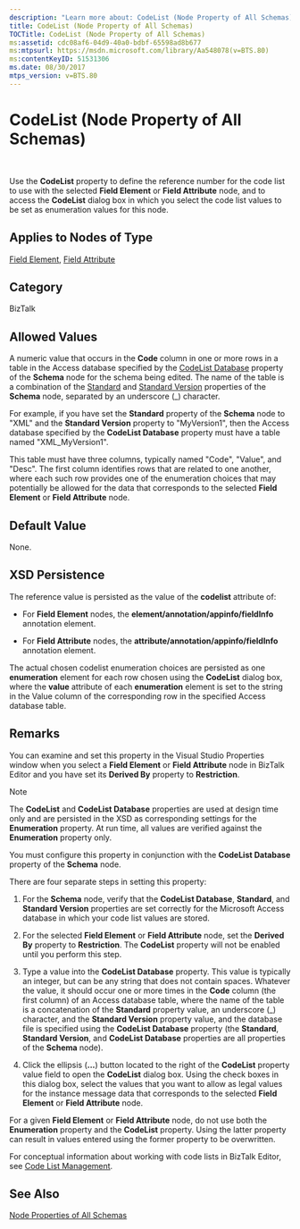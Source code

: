 ```yaml
---
description: "Learn more about: CodeList (Node Property of All Schemas)"
title: CodeList (Node Property of All Schemas)
TOCTitle: CodeList (Node Property of All Schemas)
ms:assetid: cdc08af6-04d9-40a0-bdbf-65598ad8b677
ms:mtpsurl: https://msdn.microsoft.com/library/Aa548078(v=BTS.80)
ms:contentKeyID: 51531306
ms.date: 08/30/2017
mtps_version: v=BTS.80
---
```


# CodeList (Node Property of All Schemas)

 

Use the **CodeList** property to define the reference number for the code list to use with the selected **Field Element** or **Field Attribute** node, and to access the **CodeList** dialog box in which you select the code list values to be set as enumeration values for this node.

## Applies to Nodes of Type

[Field Element](field-element-node-properties.md), [Field Attribute](field-attribute-node-properties.md)

## Category

BizTalk

## Allowed Values

A numeric value that occurs in the **Code** column in one or more rows in a table in the Access database specified by the [CodeList Database](codelist-database-node-property-of-all-schemas.md) property of the **Schema** node for the schema being edited. The name of the table is a combination of the [Standard](standard-node-property-of-all-schemas.md) and [Standard Version](standard-version-node-property-of-all-schemas.md) properties of the **Schema** node, separated by an underscore (\_) character.

For example, if you have set the **Standard** property of the **Schema** node to "XML" and the **Standard Version** property to "MyVersion1", then the Access database specified by the **CodeList Database** property must have a table named "XML\_MyVersion1".

This table must have three columns, typically named "Code", "Value", and "Desc". The first column identifies rows that are related to one another, where each such row provides one of the enumeration choices that may potentially be allowed for the data that corresponds to the selected **Field Element** or **Field Attribute** node.

## Default Value

None.

## XSD Persistence

The reference value is persisted as the value of the **codelist** attribute of:

  - For **Field Element** nodes, the **element/annotation/appinfo/fieldInfo** annotation element.

  - For **Field Attribute** nodes, the **attribute/annotation/appinfo/fieldInfo** annotation element.

The actual chosen codelist enumeration choices are persisted as one **enumeration** element for each row chosen using the **CodeList** dialog box, where the **value** attribute of each **enumeration** element is set to the string in the Value column of the corresponding row in the specified Access database table.

## Remarks

You can examine and set this property in the Visual Studio Properties window when you select a **Field Element** or **Field Attribute** node in BizTalk Editor and you have set its **Derived By** property to **Restriction**.


> [!NOTE]
> <P>The <STRONG>CodeList</STRONG> and <STRONG>CodeList Database</STRONG> properties are used at design time only and are persisted in the XSD as corresponding settings for the <STRONG>Enumeration</STRONG> property. At run time, all values are verified against the <STRONG>Enumeration</STRONG> property only.</P>



You must configure this property in conjunction with the **CodeList Database** property of the **Schema** node.

There are four separate steps in setting this property:

1.  For the **Schema** node, verify that the **CodeList Database**, **Standard**, and **Standard Version** properties are set correctly for the Microsoft Access database in which your code list values are stored.

2.  For the selected **Field Element** or **Field Attribute** node, set the **Derived By** property to **Restriction**. The **CodeList** property will not be enabled until you perform this step.

3.  Type a value into the **CodeList Database** property. This value is typically an integer, but can be any string that does not contain spaces. Whatever the value, it should occur one or more times in the **Code** column (the first column) of an Access database table, where the name of the table is a concatenation of the **Standard** property value, an underscore (\_) character, and the **Standard Version** property value, and the database file is specified using the **CodeList Database** property (the **Standard**, **Standard Version**, and **CodeList Database** properties are all properties of the **Schema** node).

4.  Click the ellipsis (**...**) button located to the right of the **CodeList** property value field to open the **CodeList** dialog box. Using the check boxes in this dialog box, select the values that you want to allow as legal values for the instance message data that corresponds to the selected **Field Element** or **Field Attribute** node.

For a given **Field Element** or **Field Attribute** node, do not use both the **Enumeration** property and the **CodeList** property. Using the latter property can result in values entered using the former property to be overwritten.

For conceptual information about working with code lists in BizTalk Editor, see [Code List Management](https://msdn.microsoft.com/library/aa577951\(v=bts.80\)).

## See Also

[Node Properties of All Schemas](node-properties-of-all-schemas.md)

